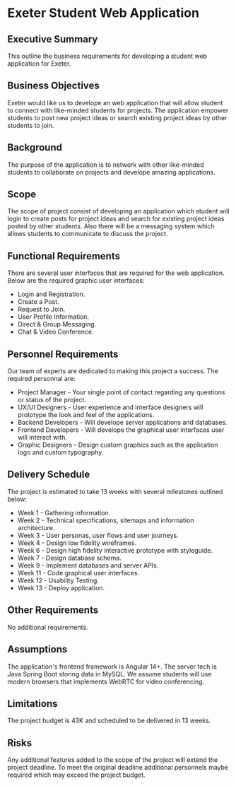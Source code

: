 # Exeter Student Web Application

## Executive Summary
This outline the business requirements for developing a student web application for Exeter.

## Business Objectives
Exeter would like us to develope an web application that will allow student to connect with like-minded students for projects.
The application empower students to post new project ideas or search existing project ideas by other students to join.

## Background
The purpose of the application is to network with other like-minded students to collaborate on projects and develope amazing applications.

## Scope
The scope of project consist of developing an application which student will login to create posts for project ideas and search for existing project ideas posted by other students. Also there will be a messaging system which allows students to communicate to discuss the project.

## Functional Requirements
There are several user interfaces that are required for the web application. Below are the required graphic user interfaces:

* Login and Registration.
* Create a Post. 
* Request to Join.
* User Profile Information.
* Direct & Group Messaging.
* Chat & Video Conference.

## Personnel Requirements
Our team of experts are dedicated to making this project a success. The required personnal are:

* Project Manager - Your single point of contact regarding any questions or status of the project.
* UX/UI Designers - User experience and  interface designers will prototype the look and feel of the applications.
* Backend Developers - Will develope server applications and databases.
* Frontend Developers - Will develope the graphical user interfaces user will interact with.
* Graphic Designers - Design custom graphics such as the application logo and custom typography. 

## Delivery Schedule
The project is estimated to take 13 weeks with several milestones outlined below:

* Week 1 - Gathering information.
* Week 2 - Technical specifications, sitemaps and information architecture.
* Week 3 - User personas, user flows and user journeys.
* Week 4 - Design low fidelity wireframes.
* Week 6 - Design high fidelity interactive prototype with styleguide.
* Week 7 - Design database schema.
* Week 9 - Implement databases and server APIs.
* Week 11 - Code graphical user interfaces.
* Week 12 - Usability Testing.
* Week 13 - Deploy application.

## Other Requirements
No additional requirements.

## Assumptions
The application's frontend framework is Angular 14+. The server tech is Java Spring Boot storing data in MySQL. We assume students will 
use modern browsers that implements WebRTC for video conferencing. 

## Limitations
The project budget is 43K and scheduled to be delivered in 13 weeks. 

## Risks
Any additional features added to the scope of the project will extend the project deadline. To meet the original deadline additional personnels maybe required which may exceed the project budget.
